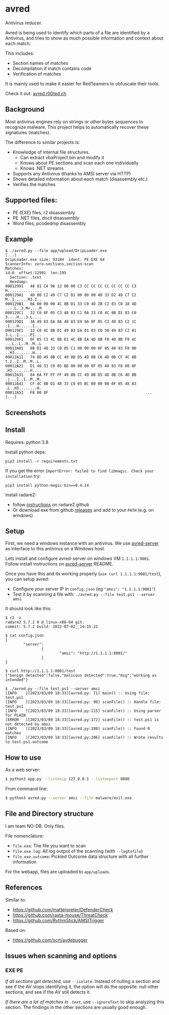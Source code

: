 # avred

Antivirus reducer. 

Avred is being used to identify which parts of a file are identified
by a Antivirus, and tries to show as much possible information and context about each match. 

This includes: 
* Section names of matches
* Decompilation if match contains code
* Verification of matches

It is mainly used to make it easier for RedTeamers to obfuscate their tools. 

Check it out: [avred.r00ted.ch](https://avred.r00ted.ch)

## Background

Most antivirus engines rely on strings or other bytes sequences to recognize malware.
This project helps to automatically recover these signatures (matches).

The difference to similar projects is: 
* Knowledge of internal file structures. 
  * Can extract vbaProject.bin and modify it 
  * Knows about PE sections and scan each one individually
  * Knows .NET streams
* Supports any Antivirus (thanks to AMSI server via HTTP)
* Shows detailed information about each match (disassembly etc.)
* Verifies the matches


## Supported files:

* PE (EXE) files, r2 disassembly
* PE .NET files, dncil disassembly
* Word files, pcodedmp disassembly


## Example

```
$ ./avred.py --file app/upload/DripLoader.exe 
[...]
DripLoader.exe size: 93184  ident: PE EXE 64
ScannerInfo: zero-sections,section-scan
Matches: 
id:0  offset:12991  len:195
  Section: .text
  Hexdump: 
00012991   48 81 C4 98 13 00 00 C3 CC CC CC CC CC CC CC C3    H...............
000129A1   4D 8B C2 49 C7 C2 01 00 00 00 4D 33 D2 49 C7 C2    M..I......M3.I..
000129B1   0A 00 00 00 4C 8B D1 33 C0 4D 2B C2 83 C0 18 4D    ....L..3.M+....M
000129C1   33 C0 0F 05 C3 48 83 C1 0A 33 C0 4C 8B D1 83 C0    3....H...3.L....
000129D1   3A 49 83 EA 0A 48 83 E9 0A 0F 05 C3 49 83 C2 1C    :I...H......I...
000129E1   33 C0 4C 8B D1 49 83 EA 01 83 C0 50 49 83 C2 01    3.L..I.....PI...
000129F1   0F 05 C3 4C 8B E1 4C 8B EA 4D 8B F0 4D 8B F9 4C    ...L..L..M..M..L
00012A01   8B D1 48 33 C0 05 C1 00 00 00 0F 05 48 83 F8 00    ..H3........H...
00012A11   74 8D 49 8B CC 49 8B D5 4D 8B C6 4D 8B CF 4C 8B    t.I..I..M..M..L.
00012A21   D1 48 33 C0 05 BD 00 00 00 0F 05 48 83 F8 00 0F    .H3........H....
00012A31   84 6A FF FF FF 49 8B CC 49 8B D5 4D 8B C6 4D 8B    .j...I..I..M..M.
00012A41   CF 4C 8B D1 48 33 C0 05 BC 00 00 00 0F 05 48 83    .L..H3........H.
00012A51   F8 00 0F                                           ...
[...]
```


## Screenshots


## Install 

Requires: python 3.8

Install python deps:
```
pip3 install -r requirements.txt
```

If you get the error `ImportError: failed to find libmagic. Check your installation` try: 
```
pip3 install python-magic-bin==0.4.14
```

Install radare2:
* follow [instructions](https://github.com/radareorg/radare2#installation) on radare2 github
* Or download exe from github [releases](https://github.com/radareorg/radare2/releases) and add to your `PATH` (e.g. on windows)


## Setup

First, we need a windows instance with an antivirus. We use [avred-server](https://github.com/dobin/avred-server) as interface to this antivirus on a Windows host.

Lets install and configure avred-server on windows VM `1.1.1.1:9001`. 
Follow install instructions on [avred-server](https://github.com/dobin/avred-server) README. 

Once you have this and its working properly (`use curl 1.1.1.1:9001/test`), you can setup avred:
* Configure your server IP in `config.json` (eg `"amsi": "1.1.1.1:9001"`)
* Test it by scanning a file with: `./avred.py --file test.ps1 --server amsi`

It should look like this:
```
$ r2 -v
radare2 5.7.2 0 @ linux-x86-64 git.
commit: 5.7.2 build: 2022-07-02__14:15:22

$ cat config.json
{
        "server": 
                {
                        "amsi": "http://1.1.1.1:8001/"
                }
}

$ curl http://1.1.1.1:8001/test
{"benign detected":false,"malicous detected":true,"msg":"working as intended"}

$ ./avred.py --file test.ps1 --server amsi
[INFO    ][2023/03/09 18:33][avred.py: 71] main() :: Using file: test.ps1
[INFO    ][2023/03/09 18:33][avred.py: 90] scanFile() :: Handle file: test.ps1
[INFO    ][2023/03/09 18:33][avred.py:115] scanFile() :: Using parser for PLAIN
[ERROR   ][2023/03/09 18:33][avred.py:172] scanFile() :: test.ps1 is not detected by amsi
[INFO    ][2023/03/09 18:33][avred.py:180] scanFile() :: Found 0 matches
[INFO    ][2023/03/09 18:33][avred.py:206] scanFile() :: Wrote results to test.ps1.outcome
```


## How to use

As a web server: 
```sh
$ python3 app.py --listenip 127.0.0.1 --listenport 8080
```

From command line: 
```sh
$ python3 avred.py --server amsi --file malware/evil.exe
```


## File and Directory structure

I am team NO-DB. Only files.

File nomenclature: 
* `file.exe`: The file you want to scan
* `file.exe.log`: All log output of the scanning (with `--logtofile`)
* `file.exe.outcome`: Pickled Outcome data structure with all further information

For the webapp, files are uploaded to `app/uploads`. 


## References

Similar to: 
* https://github.com/matterpreter/DefenderCheck
* https://github.com/rasta-mouse/ThreatCheck
* https://github.com/RythmStick/AMSITrigger

Based on: 
* https://github.com/scrt/avdebugger


## Issues when scanning and options

### EXE PE

*If all sections get detected*, use `--isolate`. Instead of nulling a section and see if
the AV stops identifying it, the option will do the opposite: null other sections, and see
if the AV still detects it. 

*If there are a lot of matches in `.text`*, use `--ignoreText` to skip analyzing this section.
The findings in the other sections are usually good enough. 

